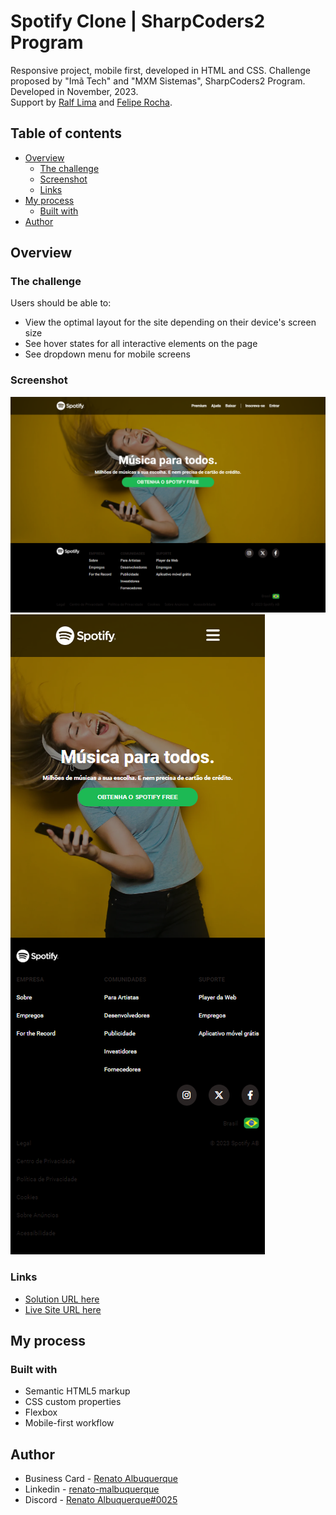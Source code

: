 # Spotify Clone | SharpCoders2 Program

Responsive project, mobile first, developed in HTML and CSS.
Challenge proposed by "Imã Tech" and "MXM Sistemas", SharpCoders2 Program. <br>
Developed in November, 2023. <br>
Support by [Ralf Lima](https://ralflima.com/) and [Felipe Rocha](https://beacons.ai/dicasparadevs).

## Table of contents

- [Overview](#overview)
  - [The challenge](#the-challenge)
  - [Screenshot](#screenshot)
  - [Links](#links)
- [My process](#my-process)
  - [Built with](#built-with)
- [Author](#author)

## Overview

### The challenge

Users should be able to:

- View the optimal layout for the site depending on their device's screen size 
- See hover states for all interactive elements on the page
- See dropdown menu for mobile screens

### Screenshot

![screenshot](assets/screencapture-spotify-webplayerclone-vercel-app-desktop.png)
![screenshot](assets/screencapture-spotify-webplayerclone-vercel-app-mobile.png)

### Links

- [Solution URL here](https://github.com/renato-albuquerque/spotify-clone)
- [Live Site URL here](https://spotify-webplayerclone.vercel.app/)

## My process

### Built with

- Semantic HTML5 markup
- CSS custom properties
- Flexbox
- Mobile-first workflow

## Author

- Business Card - [Renato Albuquerque](https://rma-contacts.vercel.app/)
- Linkedin - [renato-malbuquerque](https://www.linkedin.com/in/renato-malbuquerque/)
- Discord - [Renato Albuquerque#0025](https://discordapp.com/users/992621595547938837)


